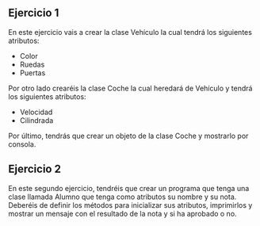 ## Ejercicio 1
En este ejercicio vais a crear la clase Vehículo la cual tendrá los siguientes atributos:

* Color
* Ruedas
* Puertas

Por otro lado crearéis la clase Coche la cual heredará de Vehículo y tendrá los siguientes atributos:
* Velocidad
* Cilindrada

Por último, tendrás que crear un objeto de la clase Coche y mostrarlo por consola.

## Ejercicio 2
En este segundo ejercicio, tendréis que crear un programa que tenga una clase llamada Alumno que tenga como atributos su nombre y su nota. Deberéis de definir los métodos para inicializar sus atributos, imprimirlos y mostrar un mensaje con el resultado de la nota y si ha aprobado o no.